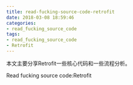 ```yaml
---
title: read-fucking-source-code-retrofit
date: 2018-03-08 18:59:46
categories: 
- read_fucking_source_code
tags: 
- read_fucking_source_code
- Retrofit
---
```


本文主要分享Retrofit一些核心代码和一些流程分析。

<!-- more -->
Read fucking source code:Retrofit